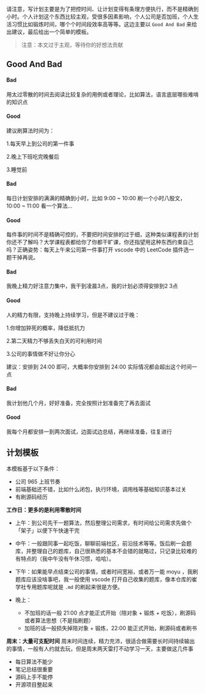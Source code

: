 请注意，写计划主要是为了把控时间、让计划变得有条理方便执行，而不是精确到小时。个人计划这个东西比较主观，受很多因素影响，个人公司是否加班，个人生活习惯比如锻炼时间，哪个个时间段效率高等等。这边主要以 `Good And Bad` 来给出建议，最后给出一个简单的模板。 

> 注意：本文过于主观，等待你的好想法贡献

## Good And Bad
#### Bad
用太过零散的时间去阅读比较复杂的用例或者理论，比如算法，语言底层哪些难啃的知识点

#### Good
建议刷算法时间为：

1.每天早上到公司的第一件事

2.晚上下班吃完晚餐后

3.睡觉前

#### Bad
每日计划安排的满满的精确到小时，比如 9:00 ~ 10:00 刷一个小时八股文，10:00 ~ 11:00 看一个算法...

#### Good
每件事的时间不是精确可控的，不要把时间安排的过于细，这种类似课程表的计划你还不了解吗？大学课程表都给你了你都干旷课，你还指望用这种东西约束自己吗？正确姿势：每天上午来公司第一件事打开 vscode 中的 LeetCode 插件选一题干掉再说。

#### Bad
我晚上精力好注意力集中，我干到凌晨3点，我的计划必须得安排到2 3点

#### Good
人的精力有限，支持晚上持续学习，但是不建议过于晚：

1.你增加猝死的概率，降低抵抗力

2.第二天精力不够丢失白天的可利用时间

3.公司的事情做不好让你分心

建议：安排到 24:00 即可，大概率你安排到 24:00 实际情况都会超出这个时间一点

#### Bad
我计划他几个月，好好准备，完全按照计划准备完了再去面试

#### Good
我每个月都安排一到两次面试，边面试边总结，再继续准备，往复进行


## 计划模板
本模板基于以下条件：
- 公司 965 上班节奏
- 前端基础还不错，比如什么闭包，执行环境，调用栈等基础知识基本过关
- 有刷源码经历

**工作日：更多的是利用零散时间**
- 上午：到公司先干一题算法，然后整理公司需求，有时间给公司需求先做个「架子」以便下午快速干完

- 中午：一般跟同事一起吃饭，聊聊前端社区，前沿技术等等。饭后刷一会题库，并整理自己的题库，自己很熟悉的基本不会错的就略过，只记录比较难的有特点的（我中午没有午休习惯，哈哈）。

- 下午：如果能早点结束公司的事情，或者时间宽裕，或者万一能 moyu ，我刷题库应该没啥事吧，我一般使用 vscode 打开自己收集的题库，像本仓库的崔学社专用题库呢就是 `.md` 的刷起来很是方便。

- 晚上：
  - 不加班的话一般 21:00 点才能正式开始（陪对象 + 锻炼 + 吃饭），刷源码或者算法思想（不是指刷题）
  - 加班的话一般损失掉陪对象 + 锻炼，22:00 能正式开始，刷源码或者刷书


**周末：大量可支配时间**
周末时间连续，精力充沛，很适合做需要长时间持续输出的事情，一般有人约就去玩，但是周末两天雷打不动学习一天，主要做这几件事
- 每日算法不能少
- 笔记总结很重要
- 源码上手不能停
- 开源项目整起来

